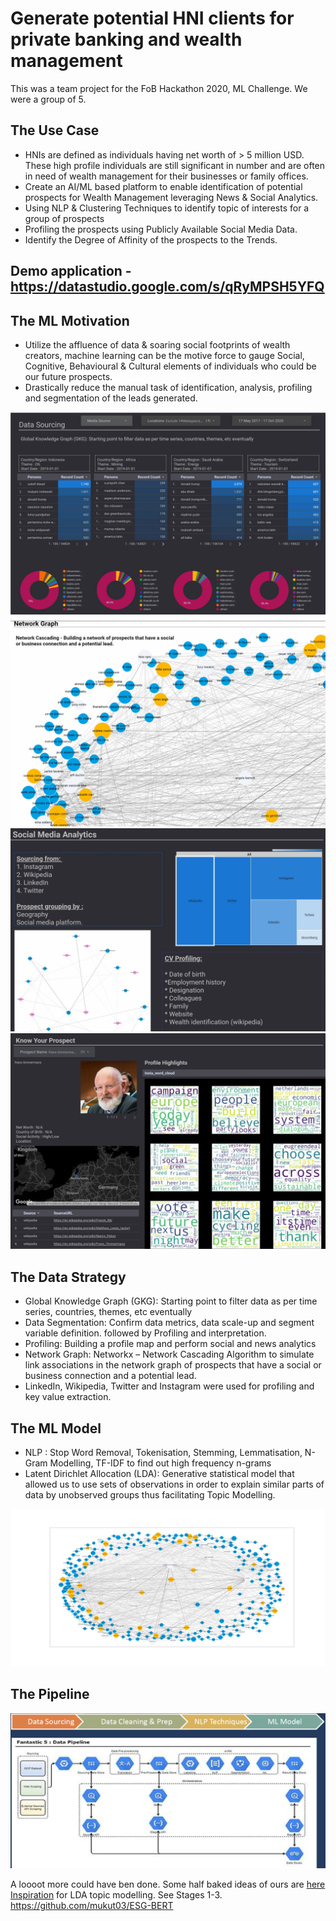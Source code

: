 # Generate potential HNI clients for private banking and wealth management
This was a team project for the FoB Hackathon 2020, ML Challenge. We were a group of 5.

## The Use Case
- HNIs are defined as individuals having net worth of > 5 million USD. These high profile individuals are still significant in number and are often in need of wealth management for their businesses or family offices.
- Create an AI/ML based platform to enable identification of potential prospects for Wealth Management leveraging News & Social Analytics.
- Using NLP & Clustering Techniques to identify topic of interests for a group of prospects
- Profiling the prospects using Publicly Available Social Media Data.
- Identify the Degree of Affinity of the prospects to the Trends.

## Demo application - https://datastudio.google.com/s/qRyMPSH5YFQ

## The ML Motivation
- Utilize the affluence of data & soaring social footprints of wealth creators, machine learning can be the motive force to gauge Social, Cognitive, Behavioural & Cultural elements of individuals who could be our future prospects.
- Drastically reduce the manual task of identification, analysis, profiling and segmentation of the leads generated.

![](/images/UI%20screenshots/screen2.jpg)
![](/images/UI%20screenshots/screen5.jpg)
![](/images/UI%20screenshots/screen6.jpg)
![](/images/UI%20screenshots/screen7.jpg)

## The Data Strategy
- Global Knowledge Graph (GKG): Starting point to filter data as per time series, countries, themes, etc eventually
- Data Segmentation: Confirm data metrics, data scale-up and segment variable definition. followed by Profiling and interpretation.
- Profiling: Building a profile map and perform social and news analytics
- Network Graph: Networkx – Network Cascading Algorithm to simulate link associations in the network graph of prospects that have a social or business connection and a potential lead.
- LinkedIn, Wikipedia, Twitter and Instagram were used for profiling and key value extraction. 

## The ML Model
- NLP : Stop Word Removal, Tokenisation, Stemming, Lemmatisation, N-Gram Modelling, TF-IDF to find out high frequency n-grams
- Latent Dirichlet Allocation (LDA): Generative statistical model that allowed us to use sets of observations in order to explain similar parts of data by unobserved groups thus facilitating Topic Modelling.

![](/images/People%20Network,%20t=3.png)


## The Pipeline
![](images/pipeline.png)

A loooot more could have ben done. Some half baked ideas of ours are [here](/Documents/FoB%20Workspace%20-%20Fantastic%205.xlsx)
<br>[Inspiration](https://databricks.com/notebooks/esg_notebooks/01_esg_report.html) for LDA topic modelling. See Stages 1-3.
https://github.com/mukut03/ESG-BERT
